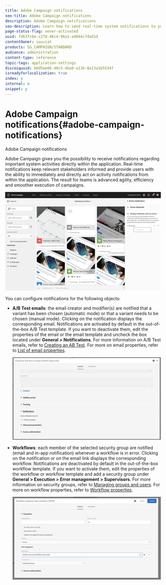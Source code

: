 ```yaml
---
title: Adobe Campaign notifications
seo-title: Adobe Campaign notifications
description: Adobe Campaign notifications
seo-description: Learn how to send real-time system notifications to your Adobe Campaign users.
page-status-flag: never-activated
uuid: fd63fc6e-c278-46c4-96a1-a4044c7da51d
contentOwner: sauviat
products: SG_CAMPAIGN/STANDARD
audience: administration
content-type: reference
topic-tags: application-settings
discoiquuid: b6d5ee06-d0c5-4ba0-a13b-8a13a1b5534f
isreadyforlocalization: true
index: y
internal: n
snippet: y
---
```


# Adobe Campaign notifications{#adobe-campaign-notifications}

Adobe Campaign notifications

Adobe Campaign gives you the possibility to receive notifications regarding important system activities directly within the application. Real-time notifications keep relevant stakeholders informed and provide users with the ability to immediately and directly act on activity notifications from within the application. The result for teams is advanced agility, efficiency and smoother execution of campaigns.

![](assets/pulse_3.png)

You can configure notifications for the following objects:

* **A/B Test emails**: the email creator and modifier(s) are notified that a variant has been chosen (automatic mode) or that a variant needs to be chosen (manual mode). Clicking on the notification displays the corresponding email. Notifications are activated by default in the out-of-the-box A/B Test template. If you want to deactivate them, edit the properties of the email or the email template and uncheck the box located under **General > Notifications**. For more information on A/B Test emails, refer to [Creating an AB Test](../../channels/using/designing-an-a-b-test-email.md). For more on email properties, refer to [List of email properties](../../administration/using/configuring-email-channel.md#list-of-email-properties).

  ![](assets/pulse_2.png)

* **Workflows**: each member of the selected security group are notified (email and in-app notification) whenever a workflow is in error. Clicking on the notification or on the email link displays the corresponding workflow. Notifications are deactivated by default in the out-of-the-box workflow template. If you want to activate them, edit the properties of the workflow or workflow template and add a security group under **General > Execution > Error management > Supervisors**. For more information on security groups, refer to [Managing groups and users](../../administration/using/managing-groups-and-users.md). For more on workflow properties, refer to [Workflow properties](../../automating/using/executing-a-workflow.md#workflow-properties).

  ![](assets/pulse_1.png)

